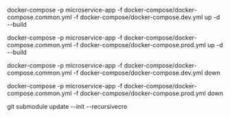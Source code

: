 docker-compose -p microservice-app -f docker-compose/docker-compose.common.yml -f docker-compose/docker-compose.dev.yml up -d --build

docker-compose -p microservice-app -f docker-compose/docker-compose.common.yml -f docker-compose/docker-compose.prod.yml up -d --build

docker-compose -p microservice-app -f docker-compose/docker-compose.common.yml -f docker-compose/docker-compose.dev.yml down

docker-compose -p microservice-app -f docker-compose/docker-compose.common.yml -f docker-compose/docker-compose.prod.yml down

git submodule update --init --recursivecro
